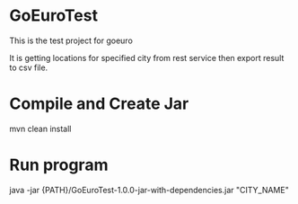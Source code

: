 # GoEuroTest
This is the test project for goeuro

It is getting locations for specified city from rest service then export result to csv file.

# Compile and Create Jar
mvn clean install  
# Run program
java -jar {PATH}/GoEuroTest-1.0.0-jar-with-dependencies.jar "CITY_NAME"

 
